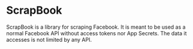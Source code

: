 # ScrapBook
ScrapBook is a library for scraping Facebook. It is meant to be used as a normal Facebook API without access tokens nor App Secrets. The data it accesses is not limited by any API.
